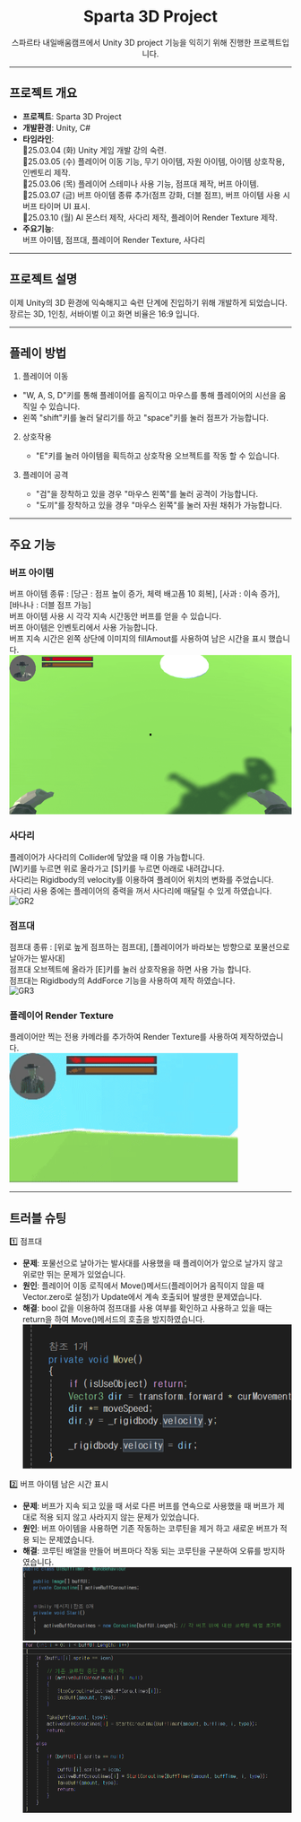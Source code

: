 <div align="center">

# Sparta 3D Project
스파르타 내일배움캠프에서 Unity 3D project 기능을 익히기 위해 진행한 프로젝트입니다.

</div>
  
----
  
## 프로젝트 개요
  
- **프로젝트**: Sparta 3D Project  
- **개발환경**: Unity, C#  
- **타임라인**:  
  🔹25.03.04 (화) Unity 게임 개발 강의 숙련.  
  🔹25.03.05 (수) 플레이어 이동 기능, 무기 아이템, 자원 아이템, 아이템 상호작용, 인벤토리 제작.   
  🔹25.03.06 (목) 플레이어 스테미나 사용 기능, 점프대 제작, 버프 아이템.   
  🔹25.03.07 (금) 버프 아이템 종류 추가(점프 강화, 더블 점프), 버프 아이템 사용 시 버프 타이머 UI 표시.   
  🔹25.03.10 (월) AI 몬스터 제작, 사다리 제작, 플레이어 Render Texture 제작.  
- **주요기능**:  
  버프 아이템, 점프대, 플레이어 Render Texture, 사다리 
  
----

## 프로젝트 설명

이제 Unity의 3D 환경에 익숙해지고 숙련 단계에 진입하기 위해 개발하게 되었습니다.   
장르는 3D, 1인칭, 서바이벌 이고 화면 비율은 16:9 입니다.

----

## 플레이 방법

1. 플레이어 이동
  - "W, A, S, D"키를 통해 플레이어를 움직이고 마우스를 통해 플레이어의 시선을 움직일 수 있습니다.
  - 왼쪽 "shift"키를 눌러 달리기를 하고 "space"키를 눌러 점프가 가능합니다.

2. 상호작용
   - "E"키를 눌러 아이템을 획득하고 상호작용 오브젝트를 작동 할 수 있습니다.

3. 플레이어 공격
   - "검"을 장착하고 있을 경우 "마우스 왼쪽"를 눌러 공격이 가능합니다.
   - "도끼"를 장착하고 있을 경우 "마우스 왼쪽"를 눌러 자원 채취가 가능합니다.

---

## 주요 기능

### 버프 아이템
버프 아이템 종류 : [당근 : 점프 높이 증가, 체력 배고픔 10 회복], [사과 : 이속 증가], [바나나 : 더블 점프 가능]  
버프 아이템 사용 시 각각 지속 시간동안 버프를 얻을 수 있습니다.  
버프 아이템은 인벤토리에서 사용 가능합니다.  
버프 지속 시간은 왼쪽 상단에 이미지의 fillAmout를 사용하여 남은 시간을 표시 했습니다.  
![GR1](https://github.com/DDanPat/3Dproject/blob/main/ReadMeFiles/GR1.gif)



### 사다리
플레이어가 사다리의 Collider에 닿았을 때 이용 가능합니다.  
[W]키를 누르면 위로 올라가고 [S]키를 누르면 아래로 내려갑니다.  
사다리는 Rigidbody의 velocity를 이용하여 플레이어 위치의 변화를 주었습니다.  
사다리 사용 중에는 플레이어의 중력을 꺼서 사다리에 매달릴 수 있게 하였습니다.  
![GR2](https://github.com/DDanPat/3Dproject/blob/main/ReadMeFiles/GR2.gif)

### 점프대
점프대 종류 : [위로 높게 점프하는 점프대], [플레이어가 바라보는 방향으로 포물선으로 날아가는 발사대]  
점프대 오브젝트에 올라가 [E]키를 눌러 상호작용을 하면 사용 가능 합니다.  
점프대는 Rigidbody의 AddForce 기능을 사용하여 제작 하였습니다.  
![GR3](https://github.com/DDanPat/3Dproject/blob/main/ReadMeFiles/GR3.gif)

### 플레이어 Render Texture
플레이어만 찍는 전용 카메라를 추가하여 Render Texture를 사용하여 제작하였습니다.  
![GR4](https://github.com/DDanPat/3Dproject/blob/main/ReadMeFiles/GR4.gif)

----

## 트러블 슈팅

1️⃣ 점프대
- **문제**: 포물선으로 날아가는 발사대를 사용했을 때 플레이어가 앞으로 날가지 않고 위로만 뛰는 문제가 있었습니다.
- **원인**: 플레이어 이동 로직에서 Move()메서드(플레이어가 움직이지 않을 때 Vector.zero로 설정)가 Update에서 계속 호출되어 발생한 문제였습니다.
- **해결**: bool 값을 이용하여 점프대를 사용 여부를 확인하고 사용하고 있을 때는 return을 하여 Move()메서드의 호출을 방지하였습니다.   
![TroubleShooting1](https://github.com/DDanPat/3Dproject/blob/main/ReadMeFiles/TroubleShooting1.png)

2️⃣ 버프 아이템 남은 시간 표시
- **문제**: 버프가 지속 되고 있을 때 서로 다른 버프를 연속으로 사용했을 때 버프가 제대로 적용 되지 않고 사라지지 않는 문제가 있었습니다.  
- **원인**: 버프 아이템을 사용하면 기존 작동하는 코루틴을 제거 하고 새로운 버프가 적용 되는 문제였습니다.   
- **해결**: 코루틴 배열을 만들어 버프마다 작동 되는 코루틴을 구분하여 오류를 방지하였습니다.    
![TroubleShooting2](https://github.com/DDanPat/3Dproject/blob/main/ReadMeFiles/TroubleShooting2.png)
![TroubleShooting3](https://github.com/DDanPat/3Dproject/blob/main/ReadMeFiles/TroubleShooting3.png)
